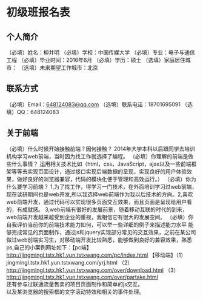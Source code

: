 # 初级班报名表

## 个人简介

（必填）姓名：柳井明
（必填）学校：中国传媒大学
（必填）专业：电子与通信工程
（必填）毕业时间：2016年6月
（必填）学历：硕士
（选填）家庭居住城市：
（选填）未来期望工作城市：北京

## 联系方式

（必填）Email：648124083@qq.com
（选填）联系电话：18701695091
（选填）QQ：648124083

## 关于前端

（必填）什么时候开始接触前端？因何接触？
2014年大学本科以后跟同学去培训机构学习web前端，当时因为找工作就选择了编程。
（必填）你理解的前端是做些什么事情？
运用相关技术比如（html，css，JavaScript，ajax以及一些前端框架等等去实现页面设计，通过接口实现后端数据的呈现，实现良好的用户体验效果，做好良好的浏览器兼容，代码的模块化便于管理和高效运行。）
（必填）你为什么要学习前端？
1,为了找工作，得学习一门技术，在外面培训学习过web前端，现在读研期间也是web开发,所以我选择web前端作为我以后技术的方向。2,喜欢web前端开发，通过代码可以实现很多页面交互效果，而且页面是呈现给用户看的，有成就感。
3,web前端有很好的发展前景，随着移动互联的时代的到来，web前端开发越来越受到企业的重视，我相信它有很大的发展空间。
（必填）你自我评价当前你的前端技术能力如何，可以举一些详细的例子来描述能力水平
能够完成常见的页面制作，通过js和jquery实现部分常见的交互效果，之前在某公司做过web前端实习生，对移动端开发比较熟悉，能够做到良好的兼容效果，熟悉ps,自己的小案例网址如下：【pc端】 http://jingmingl.tstx.hk1.yun.tstxwang.com/pc/index.html
【移动端】（1）jingmingl.tstx.hk1.yun.tstxwang.com/yrj.html   （2）http://jingmingl.tstx.hk1.yun.tstxwang.com/over/download.html （3）http://jingmingl.tstx.hk1.yun.tstxwang.com/over/partake.html   <br> 还有参与过联通流量售卖的项目页面制作和简单的js交互。<br> 以及某浏览器的搜索框的文字滚动特效和相关的事件处理。
